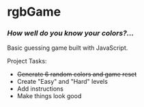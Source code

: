 # rgbGame
### *How well do you know your colors?...*

Basic guessing game built with JavaScript.

Project Tasks: 

* ~~Generate 6 random colors and game reset~~
* Create "Easy" and "Hard" levels
* Add instructions
* Make things look good